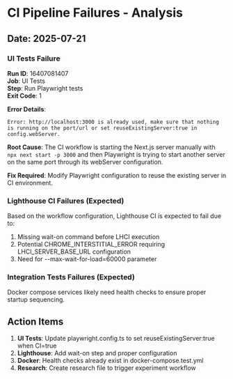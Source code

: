 # CI Pipeline Failures - Analysis

## Date: 2025-07-21

### UI Tests Failure

**Run ID**: 16407081407  
**Job**: UI Tests  
**Step**: Run Playwright tests  
**Exit Code**: 1

**Error Details**:
```
Error: http://localhost:3000 is already used, make sure that nothing is running on the port/url or set reuseExistingServer:true in config.webServer.
```

**Root Cause**: The CI workflow is starting the Next.js server manually with `npx next start -p 3000` and then Playwright is trying to start another server on the same port through its webServer configuration.

**Fix Required**: Modify Playwright configuration to reuse the existing server in CI environment.

### Lighthouse CI Failures (Expected)

Based on the workflow configuration, Lighthouse CI is expected to fail due to:
1. Missing wait-on command before LHCI execution
2. Potential CHROME_INTERSTITIAL_ERROR requiring LHCI_SERVER_BASE_URL configuration
3. Need for --max-wait-for-load=60000 parameter

### Integration Tests Failures (Expected)

Docker compose services likely need health checks to ensure proper startup sequencing.

## Action Items

1. **UI Tests**: Update playwright.config.ts to set reuseExistingServer:true when CI=true
2. **Lighthouse**: Add wait-on step and proper configuration
3. **Docker**: Health checks already exist in docker-compose.test.yml
4. **Research**: Create research file to trigger experiment workflow

